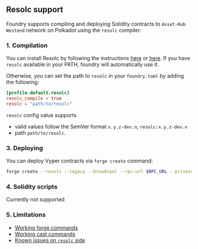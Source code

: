 ## Resolc support

Foundry supports compiling and deploying Solidity contracts to `Asset-Hub Westend` network on Polkadot using the `resolc` compiler.

### 1. Compilation

You can install Resolc by following the instructions [here](https://contracts.polkadot.io/revive_compiler/installation) or [here](https://github.com/paritytech/rvm-rs). If you have `resolc` available in your PATH, foundry will automatically use it.

Otherwise, you can set the path to `resolc` in your `foundry.toml` by adding the following:
```toml
[profile.default.resolc]
resolc_compile = true
resolc = "path/to/resolc"
```

`resolc` config value supports 
  - valid values follow the SemVer format `x.y.z-dev.n`, `resolc:x.y.z-dev.n`
  - path `path/to/resolc`.

### 3. Deploying

You can deploy Vyper contracts via `forge create` command:
```bash
forge create --resolc --legacy --broadcast --rpc-url $RPC_URL --private-key $PRIVATE_KEY  <path to the contract> --constructor-args '1' 
```

### 4. Solidity scripts

Currently not supported 

### 5. Limitations

- [Working forge commands](https://github.com/paritytech/foundry-polkadot/issues/54#issuecomment-2695723499)
- [Working cast commands](https://github.com/paritytech/foundry-polkadot/issues/57#issuecomment-2699458251) 
- [Known issues on `resolc` side](https://contracts.polkadot.io/known_issues/)
